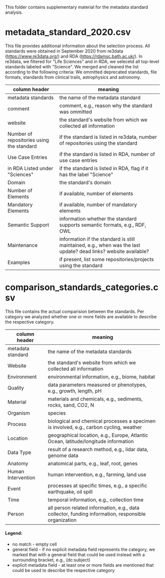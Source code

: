 This folder contains supplementary material for the metadata standard analysis.

# metadata_standard_2020.csv

This file provides additional information about the selection process. All standards were obtained in September 2020 from re3data (https://www.re3data.org/) and RDA (https://rdamsc.bath.ac.uk/).
In re3data, we filtered  for "Life Sciences" and in RDA, we selecetd all top-level standards labeled with "Science". We merged and cleaned the list according to the following criteria: We ommitted deprecated standards, file formats, standards from clinical trails, astrophysics and astronomy. 


column header | meaning |
-------- | -------- | 
metadata standards  | the name of the metadata standard| 
comment | comment, e.g., reason why the standard was ommitted
website | the standard's website from which we collected all information | 
Number of repositories using the standard | if the standard is listed in re3data, number of repositories using the standard |
Use Case Entries  |if the standard is listed in RDA, number of use case entries|
in RDA Listed under "Sciences" |if the standard is listed in RDA, flag if it has the label "Science"|
Domain |the standard's domain|
Number of Elements |if available, number of elements|
Mandatory Elements |if available, number of mandatory elements|
Semantic Support |information whether the standard supports semantic formats, e.g., RDF, OWL|
Maintenance |information if the standard is still maintained, e.g., when was the last update? dead links? website available?|
Examples |if present, list some repositories/projects using the standard|


# comparison_standards_categories.csv

This file contains the actual comparision between the standards. Per category we analyzed whether one or more fields are available to describe the respective category.

column header | meaning |
-------- | -------- | 
metadata standard |the name of the metadata standards|
Website |the standard's website from which we collected all information| 
Environment |environmental information, e.g., biome, habitat|
Quality |data parameters measured or phenotypes, e.g., growth, length, pH|
Material |materials and chemicals, e.g., sediments, rocks, sand, CO2, N|
Organism |species |
Process |biological and chemical processes a specimen is involved, e.g., carbon cycling, weather|
Location |geographical location, e.g., Europe, Atlantic Ocean, latitude/longitude information|
Data Type |result of a research method, e.g., lidar data, genome data|
Anatomy |anatomical parts, e.g., leaf, root, genes|
Human Intervention |human intervention, e.g., farming, land use|
Event |processes at specific times, e.g., a specific earthquake, oil spill|
Time |temporal information, e.g., collection time|
Person |all person related information, e.g., data collector, funding information, responsible organization|

#### Legend:
* no match - empty cell
* general field - if no explicit metadata field represents the category, we marked that with a general field that could be used instead with a surrounding bracket, e.g., (dc:subject)
* explicit metadata field - at least one or more fields are mentioned that could be used to describe the respective category